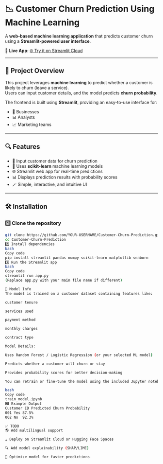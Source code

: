 # 📉 Customer Churn Prediction Using Machine Learning

A **web-based machine learning application** that predicts customer churn using a **Streamlit-powered user interface**.

🔗 **Live App:** [🌐 Try it on Streamlit Cloud](https://gd-app-customerchurnprediction.streamlit.app/)

---

## 🧠 Project Overview

This project leverages **machine learning** to predict whether a customer is likely to churn (leave a service).  
Users can input customer details, and the model predicts **churn probability**.  

The frontend is built using **Streamlit**, providing an easy-to-use interface for:

- 🏢 Businesses  
- 📊 Analysts  
- 📈 Marketing teams  

---

## 🔍 Features

- 📝 Input customer data for churn prediction  
- 🧠 Uses **scikit-learn** machine learning models  
- 🌐 Streamlit web app for real-time predictions  
- 📊 Displays prediction results with probability scores  
- 🪄 Simple, interactive, and intuitive UI  

---

## 🛠️ Installation

### 1️⃣ Clone the repository
```bash
git clone https://github.com/YOUR-USERNAME/Customer-Churn-Prediction.git
cd Customer-Churn-Prediction
2️⃣ Install dependencies
bash
Copy code
pip install streamlit pandas numpy scikit-learn matplotlib seaborn
3️⃣ Run the Streamlit app
bash
Copy code
streamlit run app.py
(Replace app.py with your main file name if different)

🧪 Model Info
The model is trained on a customer dataset containing features like:

customer tenure

services used

payment method

monthly charges

contract type

Model Details:

Uses Random Forest / Logistic Regression (or your selected ML model)

Predicts whether a customer will churn or stay

Provides probability scores for better decision-making

You can retrain or fine-tune the model using the included Jupyter notebook:

bash
Copy code
train_model.ipynb
🖼️ Example Output
Customer ID	Predicted Churn	Probability
001	Yes	87.5%
002	No	92.3%

✅ TODO
🌎 Add multilingual support

☁️ Deploy on Streamlit Cloud or Hugging Face Spaces

🔍 Add model explainability (SHAP/LIME)

💾 Optimize model for faster predictions

